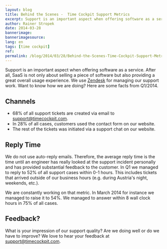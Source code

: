 ```yaml
---
layout: blog
title: Behind the Scenes -  Time Cockpit Support Metrics
excerpt: Support is an important aspect when offering software as a service. We use Zendesk for managing our support work. Want to know how we are doing?
author: Rainer Stropek
date: 2014-03-28
bannerimage: 
bannerimagesource: 
lang: en
tags: [time cockpit]
ref: 
permalink: /blog/2014/03/28/Behind-the-Scenes-Time-Cockpit-Support-Metrics
---
```


<p>Support is an important aspect when offering software as a service. After all, SaaS is not only about selling a piece of software but also providing a great overall usage experience. We use <a href="http://www.zendesk.com" target="_blank">Zendesk</a> for managing our support work. Want to know how we are doing? Here are some facts from Q1/2014.</p><h2>Channels</h2><ul>
  <li>68% of all support tickets are created via email to <a href="mailto:support@timecockpit.com">support@timecockpit.com</a>.</li>
  <li>In 28% of all cases, customers used the contact form on our website.</li>
  <li>The rest of the tickets was initiated via a support chat on our website.</li>
</ul><h2>Reply Time
<br /></h2><p>We do not use auto-reply emails. Therefore, the average reply time is the time until an engineer has really looked at the support incident personally and has provided substantial feedback to the customer. In Q1 we managed to reply to 52% of all support cases within 0-1 hours. This includes tickets that arrived outside of our business hours (e.g. during Austria's night, weekends, etc.).</p><p>We are constantly working on that metric. In March 2014 for instance we managed to raise it to 54%. We managed to answer within 8 wall clock hours in 75% of all cases.</p><h2>Feedback?</h2><p>What is your impression of our support quality? Are we doing well or do we have to improve? We love to hear your feedback at <a href="mailto:support@timecockpit.com">support@timecockpit.com</a>.</p>